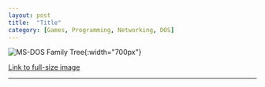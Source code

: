 ```yaml
---
layout: post
title:	"Title"
category: [Games, Programming, Networking, DOS]
---
```

<!-- Image example -->
![MS-DOS Family Tree](/images/folder/filename.png){:width="700px"}

<!-- Link example -->
[Link to full-size image](/images/folder/filename.png)

<!-- Separator -->
---
